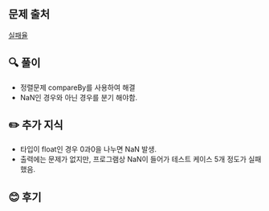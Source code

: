 ## 문제 출처

<a href="https://school.programmers.co.kr/learn/courses/30/lessons/42889?language=kotlin">실패율</a>

## 🔍 풀이
- 정렬문제 compareBy를 사용하여 해결
- NaN인 경우와 아닌 경우를 분기 해야함.


## ✏️ 추가 지식
- 타입이 float인 경우 0과0을 나누면 NaN 발생.
- 출력에는 문제가 없지만, 프로그램상 NaN이 들어가 테스트 케이스 5개 정도가 실패했음.


## 😊 후기
